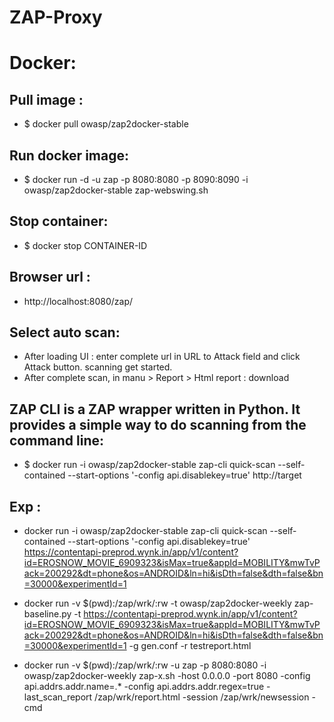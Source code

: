 # ZAP-Proxy

Docker:
=======

Pull image :
------------
* $ docker pull owasp/zap2docker-stable

Run docker image:
-----------------
* $ docker run -d -u zap -p 8080:8080 -p 8090:8090 -i owasp/zap2docker-stable zap-webswing.sh

Stop container:
---------------
* $ docker stop CONTAINER-ID

Browser url : 
-------------
* http://localhost:8080/zap/

Select auto scan:
-----------------
* After loading UI : enter complete url in URL to Attack field and click Attack button. scanning get started.
* After complete scan, in manu > Report > Html report : download

ZAP CLI is a ZAP wrapper written in Python. It provides a simple way to do scanning from the command line:
----------------------------------------------------------------------------------------------------------
* $ docker run -i owasp/zap2docker-stable zap-cli quick-scan --self-contained --start-options '-config api.disablekey=true' http://target

Exp :
-----
* docker run -i owasp/zap2docker-stable zap-cli quick-scan --self-contained --start-options '-config api.disablekey=true' https://contentapi-preprod.wynk.in/app/v1/content?id=EROSNOW_MOVIE_6909323&isMax=true&appId=MOBILITY&mwTvPack=200292&dt=phone&os=ANDROID&ln=hi&isDth=false&dth=false&bn=30000&experimentId=1

* docker run -v $(pwd):/zap/wrk/:rw -t owasp/zap2docker-weekly zap-baseline.py -t https://contentapi-preprod.wynk.in/app/v1/content?id=EROSNOW_MOVIE_6909323&isMax=true&appId=MOBILITY&mwTvPack=200292&dt=phone&os=ANDROID&ln=hi&isDth=false&dth=false&bn=30000&experimentId=1 -g gen.conf -r testreport.html

* docker run -v $(pwd):/zap/wrk/:rw -u zap -p 8080:8080 -i owasp/zap2docker-weekly zap-x.sh  -host 0.0.0.0 -port 8080 -config api.addrs.addr.name=.* -config api.addrs.addr.regex=true -last_scan_report /zap/wrk/report.html -session /zap/wrk/newsession -cmd
